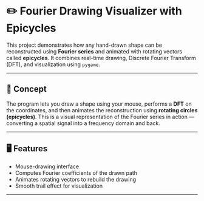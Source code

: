 # ✏️ Fourier Drawing Visualizer with Epicycles

This project demonstrates how any hand-drawn shape can be reconstructed using **Fourier series** and animated with rotating vectors called **epicycles**. It combines real-time drawing, Discrete Fourier Transform (DFT), and visualization using `pygame`.

---

## 🧠 Concept

The program lets you draw a shape using your mouse, performs a **DFT** on the coordinates, and then animates the reconstruction using **rotating circles (epicycles)**. This is a visual representation of the Fourier series in action — converting a spatial signal into a frequency domain and back.

---

## 🖥️ Features

- Mouse-drawing interface
- Computes Fourier coefficients of the drawn path
- Animates rotating vectors to rebuild the drawing
- Smooth trail effect for visualization

---
